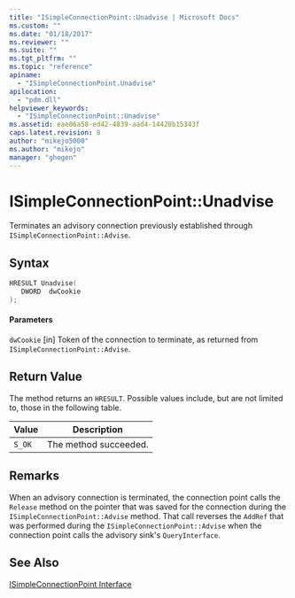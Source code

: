 ```yaml
---
title: "ISimpleConnectionPoint::Unadvise | Microsoft Docs"
ms.custom: ""
ms.date: "01/18/2017"
ms.reviewer: ""
ms.suite: ""
ms.tgt_pltfrm: ""
ms.topic: "reference"
apiname:
  - "ISimpleConnectionPoint.Unadvise"
apilocation:
  - "pdm.dll"
helpviewer_keywords:
  - "ISimpleConnectionPoint::Unadvise"
ms.assetid: eae06a58-ed42-4839-aad4-14420b15343f
caps.latest.revision: 8
author: "mikejo5000"
ms.author: "mikejo"
manager: "ghogen"
---
```

# ISimpleConnectionPoint::Unadvise
Terminates an advisory connection previously established through `ISimpleConnectionPoint::Advise`.

## Syntax

```cpp
HRESULT Unadvise(
   DWORD  dwCookie
);
```

#### Parameters
 `dwCookie`
 [in] Token of the connection to terminate, as returned from `ISimpleConnectionPoint::Advise`.

## Return Value
 The method returns an `HRESULT`. Possible values include, but are not limited to, those in the following table.

|Value|Description|
|-----------|-----------------|
|`S_OK`|The method succeeded.|

## Remarks
 When an advisory connection is terminated, the connection point calls the `Release` method on the pointer that was saved for the connection during the `ISimpleConnectionPoint::Advise` method. That call reverses the `AddRef` that was performed during the `ISimpleConnectionPoint::Advise` when the connection point calls the advisory sink's `QueryInterface`.

## See Also
 [ISimpleConnectionPoint Interface](../../winscript/reference/isimpleconnectionpoint-interface.md)